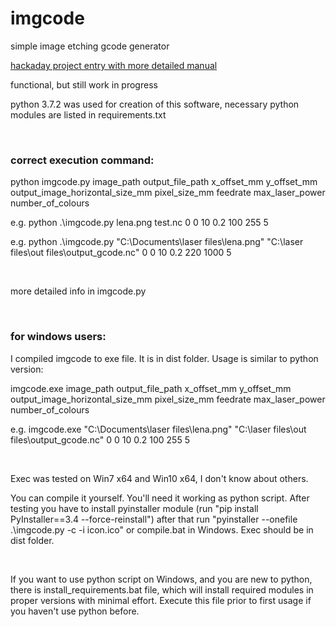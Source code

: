 <h1>imgcode</h1>
<p>simple image etching gcode generator</p> 
<p><a target="_blank" rel="noopener noreferrer" href="www.hackaday.io/project/164855-imgcode-simple-image-etching-gcode-generator">hackaday project entry with more detailed manual</a></p>
<p>functional, but still work in progress </p> 
<p>python 3.7.2 was used for creation of this software, necessary python modules are listed in requirements.txt</p> 
<br>
<h3>correct execution command:</h3> 
<p>python imgcode.py image_path output_file_path x_offset_mm y_offset_mm output_image_horizontal_size_mm pixel_size_mm feedrate max_laser_power number_of_colours</p> 
<p>e.g. python .\imgcode.py lena.png test.nc 0 0 10 0.2 100 255 5</p> 
<p>e.g. python .\imgcode.py "C:\Documents\laser files\lena.png" "C:\laser files\out files\output_gcode.nc" 0 0 10 0.2 220 1000 5</p> 
<br>
<p>more detailed info in imgcode.py</p> 
<br>
<h3>for windows users:</h3> 
<p>I compiled imgcode to exe file. It is in dist folder. Usage is similar to python version:</p> 
<p>imgcode.exe image_path output_file_path x_offset_mm y_offset_mm output_image_horizontal_size_mm pixel_size_mm feedrate max_laser_power number_of_colours</p> 
<p>e.g. imgcode.exe "C:\Documents\laser files\lena.png" "C:\laser files\out files\output_gcode.nc" 0 0 10 0.2 100 255 5</p> 
<br>
<p>Exec was tested on Win7 x64 and Win10 x64, I don't know about others.</p>
<p>You can compile it yourself. You'll need it working as python script. After testing you have to install pyinstaller module (run "pip install PyInstaller==3.4 --force-reinstall") after that run "pyinstaller --onefile .\imgcode.py -c -i icon.ico" or compile.bat in Windows. Exec should be in dist folder.</p> 
<br>
<p>If you want to use python script on Windows, and you are new to python, there is install_requirements.bat file, which will install required modules in proper versions with minimal effort. Execute this file prior to first usage if you haven't use python before.</p> 
